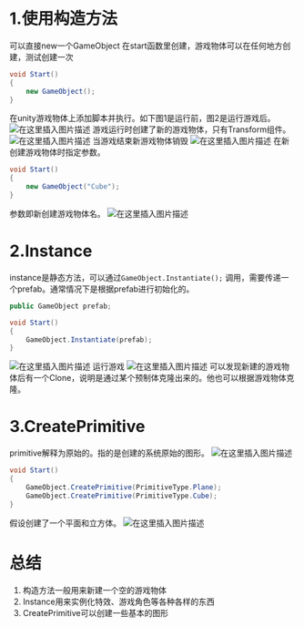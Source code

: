 # 1.使用构造方法
可以直接new一个GameObject
在start函数里创建，游戏物体可以在任何地方创建，测试创建一次
```csharp
void Start()
{
    new GameObject();
}
```
在unity游戏物体上添加脚本并执行。如下图1是运行前，图2是运行游戏后。
![在这里插入图片描述](https://img-blog.csdnimg.cn/20200922180228849.png?x-oss-process=image/watermark,type_ZmFuZ3poZW5naGVpdGk,shadow_10,text_aHR0cHM6Ly9ibG9nLmNzZG4ubmV0L3dhbmtjbg==,size_16,color_FFFFFF,t_70#pic_center)
游戏运行时创建了新的游戏物体，只有Transform组件。
![在这里插入图片描述](https://img-blog.csdnimg.cn/20200922180520863.png?x-oss-process=image/watermark,type_ZmFuZ3poZW5naGVpdGk,shadow_10,text_aHR0cHM6Ly9ibG9nLmNzZG4ubmV0L3dhbmtjbg==,size_16,color_FFFFFF,t_70#pic_center)
当游戏结束新游戏物体销毁
![在这里插入图片描述](https://img-blog.csdnimg.cn/20200922180636365.png?x-oss-process=image/watermark,type_ZmFuZ3poZW5naGVpdGk,shadow_10,text_aHR0cHM6Ly9ibG9nLmNzZG4ubmV0L3dhbmtjbg==,size_16,color_FFFFFF,t_70#pic_center)
在新创建游戏物体时指定参数。
```csharp
void Start()
{
    new GameObject("Cube");
}
```
参数即新创建游戏物体名。
![在这里插入图片描述](https://img-blog.csdnimg.cn/20200922181316736.png?x-oss-process=image/watermark,type_ZmFuZ3poZW5naGVpdGk,shadow_10,text_aHR0cHM6Ly9ibG9nLmNzZG4ubmV0L3dhbmtjbg==,size_16,color_FFFFFF,t_70#pic_center)
# 2.Instance
instance是静态方法，可以通过`GameObject.Instantiate();`	调用，需要传递一个prefab。通常情况下是根据prefab进行初始化的。
```csharp
public GameObject prefab;

void Start()
{
    GameObject.Instantiate(prefab);
}
```
![在这里插入图片描述](https://img-blog.csdnimg.cn/20200922182754439.png?x-oss-process=image/watermark,type_ZmFuZ3poZW5naGVpdGk,shadow_10,text_aHR0cHM6Ly9ibG9nLmNzZG4ubmV0L3dhbmtjbg==,size_16,color_FFFFFF,t_70#pic_center)
运行游戏
![在这里插入图片描述](https://img-blog.csdnimg.cn/20200922182837444.png?x-oss-process=image/watermark,type_ZmFuZ3poZW5naGVpdGk,shadow_10,text_aHR0cHM6Ly9ibG9nLmNzZG4ubmV0L3dhbmtjbg==,size_16,color_FFFFFF,t_70#pic_center)
可以发现新建的游戏物体后有一个Clone，说明是通过某个预制体克隆出来的。他也可以根据游戏物体克隆。

# 3.CreatePrimitive
primitive解释为原始的。指的是创建的系统原始的图形。
![在这里插入图片描述](https://img-blog.csdnimg.cn/20200922184500146.png?x-oss-process=image/watermark,type_ZmFuZ3poZW5naGVpdGk,shadow_10,text_aHR0cHM6Ly9ibG9nLmNzZG4ubmV0L3dhbmtjbg==,size_16,color_FFFFFF,t_70#pic_center)
```csharp
void Start()
{
    GameObject.CreatePrimitive(PrimitiveType.Plane);
    GameObject.CreatePrimitive(PrimitiveType.Cube);
}
```
假设创建了一个平面和立方体。
![在这里插入图片描述](https://img-blog.csdnimg.cn/20200922184834714.png?x-oss-process=image/watermark,type_ZmFuZ3poZW5naGVpdGk,shadow_10,text_aHR0cHM6Ly9ibG9nLmNzZG4ubmV0L3dhbmtjbg==,size_16,color_FFFFFF,t_70#pic_center)

# 总结
1. 构造方法一般用来新建一个空的游戏物体
2. Instance用来实例化特效、游戏角色等各种各样的东西
3. CreatePrimitive可以创建一些基本的图形